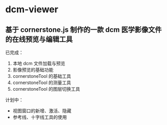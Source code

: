 # dcm-viewer

## 基于 cornerstone.js 制作的一款 dcm 医学影像文件的在线预览与编辑工具

已完成：

1. 本地 dcm 文件加载与预览
2. 影像预览的基础功能
3. cornerstoneTool 的基础工具
4. cornerstoneTool 的测量工具
5. cornerstoneTool 的图层切换工具

计划中：

- 视图窗口的新增、激活、隐藏
- 参考线、十字线工具的使用
